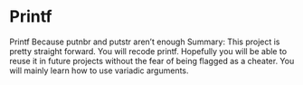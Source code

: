 # Printf
Printf 
Because putnbr and putstr aren’t enough Summary: This project is pretty straight forward. You will recode printf. 
Hopefully you will be able to reuse it in future projects without the fear of being flagged as a cheater. 
You will mainly learn how to use variadic arguments.
